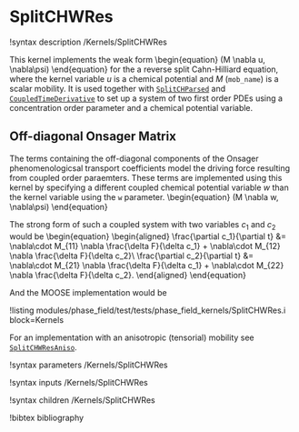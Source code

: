 # SplitCHWRes

!syntax description /Kernels/SplitCHWRes

This kernel implements the weak form
\begin{equation}
(M \nabla u, \nabla\psi)
\end{equation}
for the a reverse split Cahn-Hilliard equation, where the kernel variable $u$ is
a chemical potential and $M$ (`mob_name`) is a scalar mobility. It is used
together with [`SplitCHParsed`](/SplitCHParsed.md) and
[`CoupledTimeDerivative`](/CoupledTimeDerivative.md) to set up a system of two
first order PDEs using a concentration order parameter and a chemical potential
variable.

## Off-diagonal Onsager Matrix

The terms containing the off-diagonal components of the Onsager
phenomenologicsal transport coefficients model the driving force resulting from
coupled order paraemters. These terms are implemented using this kernel by
specifying a different coupled chemical potential variable $w$ than the kernel
variable using the `w` parameter.
\begin{equation}
(M \nabla w, \nabla\psi)
\end{equation}

The strong form of such a coupled system with two variables $c_1$ and $c_2$
would be
\begin{equation}
\begin{aligned}
\frac{\partial c_1}{\partial t} &= \nabla\cdot M_{11} \nabla \frac{\delta F}{\delta c_1} + \nabla\cdot  M_{12} \nabla \frac{\delta F}{\delta c_2}\\
\frac{\partial c_2}{\partial t} &= \nabla\cdot  M_{21} \nabla \frac{\delta F}{\delta c_1} + \nabla\cdot  M_{22} \nabla \frac{\delta F}{\delta c_2}.
\end{aligned}
\end{equation}

And the MOOSE implementation would be

!listing modules/phase_field/test/tests/phase_field_kernels/SplitCHWRes.i block=Kernels


For an implementation with an anisotropic (tensorial) mobility see
[`SplitCHWResAniso`](/SplitCHWResAniso.md).

!syntax parameters /Kernels/SplitCHWRes

!syntax inputs /Kernels/SplitCHWRes

!syntax children /Kernels/SplitCHWRes

!bibtex bibliography
